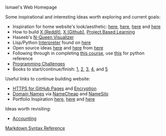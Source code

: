 Ismael's Web Homepage

Some inspirational and interesting ideas worth exploring and current goals:

* Inspiration for home website's look/aesthetic: [here](http://motherfuckingwebsite.com/), [here](http://bettermotherfuckingwebsite.com/), [here](https://bestmotherfucking.website/) and [here](https://phrakture.github.io/starting-stretching.html)
* How to build [X (Reddit)](https://redd.it/8j0gz3), [X (Github)](https://github.com/danistefanovic/build-your-own-x), [Project Based Learning](https://github.com/tuvtran/project-based-learning)
* Haseeb's [N-Queen Visualizer](https://github.com/osmaelo/n-queens-visualizer)
* Lisp/Python [Interpreter](http://norvig.com/lispy.html) found on [here](https://redd.it/7yqcy5)
* Open source ideas [here](https://summerofcode.withgoogle.com/) and [here](https://github.com/open-source) from [here](https://redd.it/8agu0w)
* Following through in completing [this course](https://courses.edx.org/courses/course-v1:BerkeleyX+Data8.1x+1T2018/course/), use [this](http://data8.org/datascience/) for python reference
* [Programming Challenges](https://raw.githubusercontent.com/osmaelo/osmaelo.github.io/master/programmingchallenges.png)
* Books to start/continue/finish: [1](http://a.co/fNupHBs), [2](http://a.co/2tPAp8A), [3](http://a.co/5vvNO7r), [4](http://a.co/5fyKlFx), and [5](http://math.mit.edu/~gs/linearalgebra/)

Useful links to continue building website:

* [HTTPS for GitHub Pages](https://blog.github.com/2016-06-08-https-for-github-pages/) and [Encryption](https://letsencrypt.org/)
* [Domain Names](https://redd.it/5ya72b) via [NameCheap](https://www.namecheap.com/) and [NameSilo](https://www.namesilo.com/)
* Portfolio Inspiration [here](https://redd.it/8dmg13), [here](https://www.aria.ai/) and [here](https://www.netlify.com/)


Ideas worth revisiting:
* [Accounting](https://www.reddit.com/r/Accounting/wiki/index)


[Markdown Syntax Reference](https://daringfireball.net/projects/markdown/syntax)
